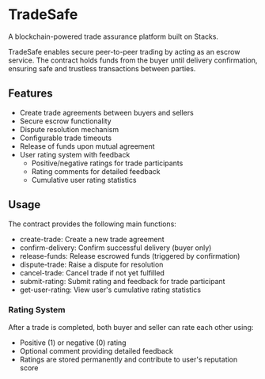 # TradeSafe

A blockchain-powered trade assurance platform built on Stacks.

TradeSafe enables secure peer-to-peer trading by acting as an escrow service. The contract holds funds from the buyer until delivery confirmation, ensuring safe and trustless transactions between parties.

## Features

- Create trade agreements between buyers and sellers
- Secure escrow functionality
- Dispute resolution mechanism
- Configurable trade timeouts
- Release of funds upon mutual agreement
- User rating system with feedback
  - Positive/negative ratings for trade participants
  - Rating comments for detailed feedback
  - Cumulative user rating statistics

## Usage

The contract provides the following main functions:
- create-trade: Create a new trade agreement
- confirm-delivery: Confirm successful delivery (buyer only)
- release-funds: Release escrowed funds (triggered by confirmation)
- dispute-trade: Raise a dispute for resolution
- cancel-trade: Cancel trade if not yet fulfilled
- submit-rating: Submit rating and feedback for trade participant
- get-user-rating: View user's cumulative rating statistics

### Rating System

After a trade is completed, both buyer and seller can rate each other using:
- Positive (1) or negative (0) rating
- Optional comment providing detailed feedback
- Ratings are stored permanently and contribute to user's reputation score
